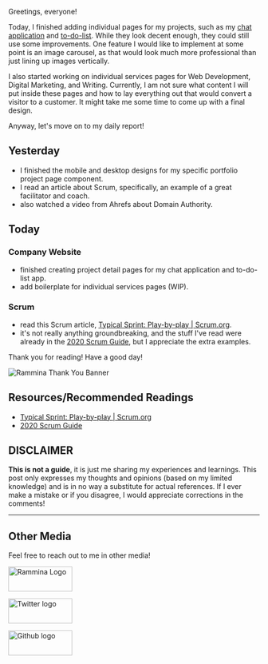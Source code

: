 Greetings, everyone!

Today, I finished adding individual pages for my projects, such as my [chat application](https://www.rammina.com/portfolio/amussement) and [to-do-list](https://www.rammina.com/portfolio/daily-quest). While they look decent enough, they could still use some improvements. One feature I would like to implement at some point is an image carousel, as that would look much more professional than just lining up images vertically.

I also started working on individual services pages for Web Development, Digital Marketing, and Writing. Currently, I am not sure what content I will put inside these pages and how to lay everything out that would convert a visitor to a customer. It might take me some time to come up with a final design.

Anyway, let's move on to my daily report!

## Yesterday

- I finished the mobile and desktop designs for my specific portfolio project page component.
- I read an article about Scrum, specifically, an example of a great facilitator and coach.
- also watched a video from Ahrefs about Domain Authority.

## Today

### Company Website

- finished creating project detail pages for my chat application and to-do-list app.
- add boilerplate for individual services pages (WIP).

### Scrum

- read this Scrum article, [Typical Sprint: Play-by-play | Scrum.org](https://www.scrum.org/resources/blog/typical-sprint-play-play).
- it's not really anything groundbreaking, and the stuff I've read were already in the [2020 Scrum Guide](https://scrumguides.org/scrum-guide.html), but I appreciate the extra examples.

Thank you for reading! Have a good day!

![Rammina Thank You Banner](https://dev-to-uploads.s3.amazonaws.com/uploads/articles/x9ayfxxxaz2g2hfcqbsk.png)

## Resources/Recommended Readings

- [Typical Sprint: Play-by-play | Scrum.org](https://www.scrum.org/resources/blog/typical-sprint-play-play)
- [2020 Scrum Guide](https://scrumguides.org/scrum-guide.html)

## DISCLAIMER

**This is not a guide**, it is just me sharing my experiences and learnings. This post only expresses my thoughts and opinions (based on my limited knowledge) and is in no way a substitute for actual references. If I ever make a mistake or if you disagree, I would appreciate corrections in the comments!

<hr />

## Other Media

Feel free to reach out to me in other media!

<span><a target="_blank" href="https://www.rammina.com"><img src="https://res.cloudinary.com/rammina/image/upload/v1638444046/rammina-button-128_x9ginu.png" alt="Rammina Logo" width="128" height="50"/></a></span>

<span><a target="_blank" href="https://twitter.com/RamminaR"><img src="https://res.cloudinary.com/rammina/image/upload/v1636792959/twitter-logo_laoyfu_pdbagm.png" alt="Twitter logo" width="128" height="50"/></a></span>

<span><a target="_blank" href="https://github.com/Rammina"><img src="https://res.cloudinary.com/rammina/image/upload/v1636795051/GitHub-Emblem2_epcp8r.png" alt="Github logo" width="128" height="50"/></a></span>
